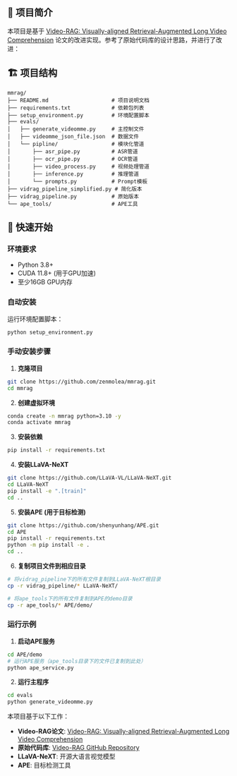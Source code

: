 ## 📖 项目简介

本项目是基于 [Video-RAG: Visually-aligned Retrieval-Augmented Long Video Comprehension](https://arxiv.org/abs/2411.13093) 论文的改进实现。参考了原始代码库的设计思路，并进行了改进：


## 🏗️ 项目结构

```
mmrag/
├── README.md                    # 项目说明文档
├── requirements.txt             # 依赖包列表
├── setup_environment.py         # 环境配置脚本
├── evals/
│   ├── generate_videomme.py     # 主控制文件
│   ├── videomme_json_file.json  # 数据文件
│   └── pipline/                 # 模块化管道
│       ├── asr_pipe.py          # ASR管道
│       ├── ocr_pipe.py          # OCR管道
│       ├── video_process.py     # 视频处理管道
│       ├── inference.py         # 推理管道
│       └── prompts.py           # Prompt模板
├── vidrag_pipeline_simplified.py # 简化版本
├── vidrag_pipeline.py           # 原始版本
└── ape_tools/                   # APE工具
```

## 🚀 快速开始

### 环境要求

- Python 3.8+
- CUDA 11.8+ (用于GPU加速)
- 至少16GB GPU内存

### 自动安装

运行环境配置脚本：

```bash
python setup_environment.py
```

### 手动安装步骤

1. **克隆项目**
```bash
git clone https://github.com/zenmolea/mmrag.git
cd mmrag
```

2. **创建虚拟环境**
```bash
conda create -n mmrag python=3.10 -y
conda activate mmrag
```

3. **安装依赖**
```bash
pip install -r requirements.txt
```

4. **安装LLaVA-NeXT**
```bash
git clone https://github.com/LLaVA-VL/LLaVA-NeXT.git
cd LLaVA-NeXT
pip install -e ".[train]"
cd ..
```

5. **安装APE (用于目标检测)**
```bash
git clone https://github.com/shenyunhang/APE.git
cd APE
pip install -r requirements.txt
python -m pip install -e .
cd ..
```

6. **复制项目文件到相应目录**
```bash
# 将vidrag_pipeline下的所有文件复制到LLaVA-NeXT根目录
cp -r vidrag_pipeline/* LLaVA-NeXT/

# 将ape_tools下的所有文件复制到APE的demo目录
cp -r ape_tools/* APE/demo/
```

### 运行示例

1. **启动APE服务**
```bash
cd APE/demo
# 运行APE服务（ape_tools目录下的文件已复制到此处）
python ape_service.py
```

2. **运行主程序**
```bash
cd evals
python generate_videomme.py
```


本项目基于以下工作：
- **Video-RAG论文**: [Video-RAG: Visually-aligned Retrieval-Augmented Long Video Comprehension](https://arxiv.org/abs/2411.13093)
- **原始代码库**: [Video-RAG GitHub Repository](https://github.com/LLaVA-VL/LLaVA-NeXT)
- **LLaVA-NeXT**: 开源大语言视觉模型
- **APE**: 目标检测工具
